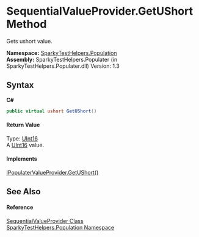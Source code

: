 # SequentialValueProvider.GetUShort Method 
 

Gets ushort value.

**Namespace:**&nbsp;<a href="N_SparkyTestHelpers_Population.md">SparkyTestHelpers.Population</a><br />**Assembly:**&nbsp;SparkyTestHelpers.Populater (in SparkyTestHelpers.Populater.dll) Version: 1.3

## Syntax

**C#**<br />
``` C#
public virtual ushort GetUShort()
```


#### Return Value
Type: <a href="http://msdn2.microsoft.com/en-us/library/s6eyk10z" target="_blank">UInt16</a><br />A <a href="http://msdn2.microsoft.com/en-us/library/s6eyk10z" target="_blank">UInt16</a> value.

#### Implements
<a href="M_SparkyTestHelpers_Population_IPopulaterValueProvider_GetUShort.md">IPopulaterValueProvider.GetUShort()</a><br />

## See Also


#### Reference
<a href="T_SparkyTestHelpers_Population_SequentialValueProvider.md">SequentialValueProvider Class</a><br /><a href="N_SparkyTestHelpers_Population.md">SparkyTestHelpers.Population Namespace</a><br />